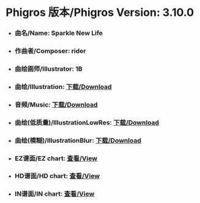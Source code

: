 
# Phigros 版本/Phigros Version:  3.10.0

- ### __曲名/Name:  Sparkle New Life__

- ### __作曲者/Composer:  rider__

- ### __曲绘画师/Illustrator:  1B__

- ### __曲绘/Illustration:  [下载/Download](https://github.com/Po6647A/PAR/releases/download/3.10.0/1045.png)__

- ### __音频/Music:  [下载/Download](https://github.com/Po6647A/PAR/releases/download/3.10.0/1731.ogg)__

- ### __曲绘(低质量)/IllustrationLowRes:  [下载/Download](https://github.com/Po6647A/PAR/releases/download/3.10.0/1537.png)__

- ### __曲绘(模糊)/IllustrationBlur:  [下载/Download](https://github.com/Po6647A/PAR/releases/download/3.10.0/1291.png)__


- ### __EZ谱面/EZ chart:  [查看/View](./EZ.json/index.html)__

- ### __HD谱面/HD chart:  [查看/View](./HD.json/index.html)__

- ### __IN谱面/IN chart:  [查看/View](./IN.json/index.html)__
